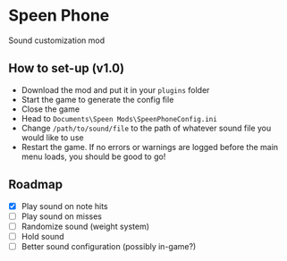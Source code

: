 # Speen Phone
 Sound customization mod
 
## How to set-up (v1.0)
 - Download the mod and put it in your `plugins` folder
 - Start the game to generate the config file
 - Close the game
 - Head to `Documents\Speen Mods\SpeenPhoneConfig.ini`
 - Change `/path/to/sound/file` to the path of whatever sound file you would like to use
 - Restart the game. If no errors or warnings are logged before the main menu loads, you should be good to go!

## Roadmap
 - [x] Play sound on note hits
 - [ ] Play sound on misses
 - [ ] Randomize sound (weight system)
 - [ ] Hold sound
 - [ ] Better sound configuration (possibly in-game?)
